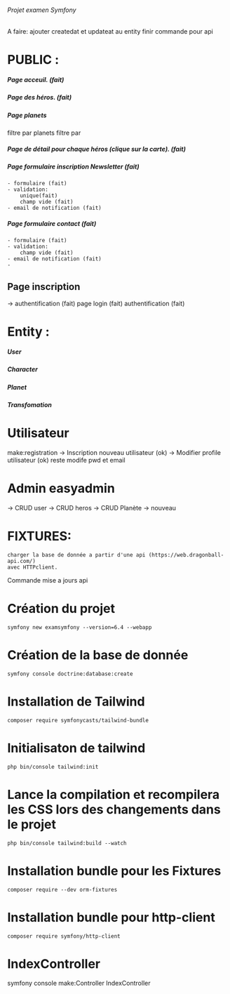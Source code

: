 ###### Projet examen Symfony

A faire:
ajouter createdat et updateat au entity
finir commande pour api


# PUBLIC :
##### Page acceuil. (fait)
##### Page des héros. (fait)
##### Page planets
filtre par planets
filtre par 
##### Page de détail pour chaque héros (clique sur la carte). (fait)
##### Page formulaire inscription Newsletter (fait)
    - formulaire (fait)
    - validation: 
        unique(fait) 
        champ vide (fait)
    - email de notification (fait)

##### Page formulaire contact (fait)
    - formulaire (fait)
    - validation:         
        champ vide (fait)
    - email de notification (fait)
    - 
## Page inscription 

->  authentification (fait)
    page login (fait)
    authentification (fait)

# Entity :

##### User
##### Character
##### Planet
##### Transfomation

#  Utilisateur
make:registration
-> Inscription nouveau utilisateur (ok)
-> Modifier profile utilisateur (ok) reste modife pwd et email
#  Admin easyadmin
-> CRUD user
-> CRUD heros
-> CRUD Planète
-> nouveau


# FIXTURES:
    charger la base de donnée a partir d'une api (https://web.dragonball-api.com/)
    avec HTTPclient.

Commande mise a jours api


# Création du projet
```
symfony new examsymfony --version=6.4 --webapp
```
# Création de la base de donnée
```
symfony console doctrine:database:create
```
# Installation de Tailwind
```
composer require symfonycasts/tailwind-bundle
```
# Initialisaton de tailwind
```
php bin/console tailwind:init
```
# Lance la compilation et recompilera les CSS lors des changements dans le projet
```
php bin/console tailwind:build --watch
```
# Installation bundle pour les Fixtures
```
composer require --dev orm-fixtures
```
# Installation bundle pour http-client
```
composer require symfony/http-client
```
# IndexController 
symfony console make:Controller IndexController